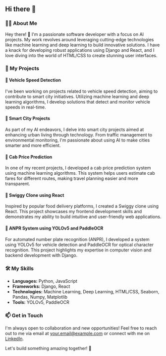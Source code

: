 ## Hi there 👋

### 👨‍💻 About Me

Hey there! 👋 I'm a passionate software developer with a focus on AI projects. My work revolves around leveraging cutting-edge technologies like machine learning and deep learning to build innovative solutions. I have a knack for developing robust applications using Django and React, and I love diving into the world of HTML/CSS to create stunning user interfaces.

### 🚀 My Projects

#### 🚗 Vehicle Speed Detection
I've been working on projects related to vehicle speed detection, aiming to contribute to smart city initiatives. Utilizing machine learning and deep learning algorithms, I develop solutions that detect and monitor vehicle speeds in real-time.

#### 🌆 Smart City Projects
As part of my AI endeavors, I delve into smart city projects aimed at enhancing urban living through technology. From traffic management to environmental monitoring, I'm passionate about using AI to make cities smarter and more efficient.

#### 🚕 Cab Price Prediction
In one of my recent projects, I developed a cab price prediction system using machine learning algorithms. This system helps users estimate cab fares for different routes, making travel planning easier and more transparent.

#### 🍔 Swiggy Clone using React
Inspired by popular food delivery platforms, I created a Swiggy clone using React. This project showcases my frontend development skills and demonstrates my ability to build intuitive and user-friendly web applications.

#### 🚗 ANPR System using YOLOv5 and PaddleOCR
For automated number plate recognition (ANPR), I developed a system using YOLOv5 for vehicle detection and PaddleOCR for optical character recognition. This project highlights my expertise in computer vision and backend development with Django.

### 🛠️ My Skills

- **Languages:** Python, JavaScript
- **Frameworks:** Django, React
- **Technologies:** Machine Learning, Deep Learning, HTML/CSS, Seaborn, Pandas, Numpy, Matplotlib
- **Tools:** YOLOv5, PaddleOCR

### 📫 Get in Touch

I'm always open to collaboration and new opportunities! Feel free to reach out to me via email at [your.email@example.com](mailto:abhiprasad7042@gmail.com) or connect with me on [LinkedIn]([https://www.linkedin.com/in/yourusername](https://www.linkedin.com/in/abhishek-kumar-a06048165/)).

Let's build something amazing together! 🌟

